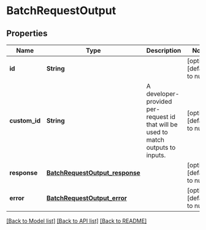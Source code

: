 # BatchRequestOutput
## Properties

| Name | Type | Description | Notes |
|------------ | ------------- | ------------- | -------------|
| **id** | **String** |  | [optional] [default to null] |
| **custom\_id** | **String** | A developer-provided per-request id that will be used to match outputs to inputs. | [optional] [default to null] |
| **response** | [**BatchRequestOutput_response**](BatchRequestOutput_response.md) |  | [optional] [default to null] |
| **error** | [**BatchRequestOutput_error**](BatchRequestOutput_error.md) |  | [optional] [default to null] |

[[Back to Model list]](../README.md#documentation-for-models) [[Back to API list]](../README.md#documentation-for-api-endpoints) [[Back to README]](../README.md)


